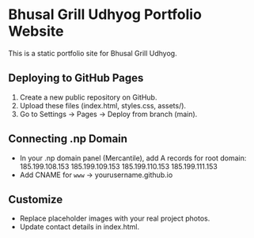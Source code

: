 # Bhusal Grill Udhyog Portfolio Website

This is a static portfolio site for Bhusal Grill Udhyog.

## Deploying to GitHub Pages
1. Create a new public repository on GitHub.
2. Upload these files (index.html, styles.css, assets/).
3. Go to Settings → Pages → Deploy from branch (main).

## Connecting .np Domain
- In your .np domain panel (Mercantile), add A records for root domain:
  185.199.108.153
  185.199.109.153
  185.199.110.153
  185.199.111.153
- Add CNAME for `www` → yourusername.github.io

## Customize
- Replace placeholder images with your real project photos.
- Update contact details in index.html.
